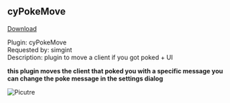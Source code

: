 ## cyPokeMove
<a href="https://github.com/cydolo/cyPlugins/releases/tag/cypl-pokemove-b1.0" target="_blank">Download</a>

Plugin: cyPokeMove  
Requested by: simgint  
Description: plugin to move a client if you got poked + UI

**this plugin moves the client that poked you with a specific message you can change the poke message in the settings dialog**

![Picutre](https://files.catbox.moe/j64gki.png)

